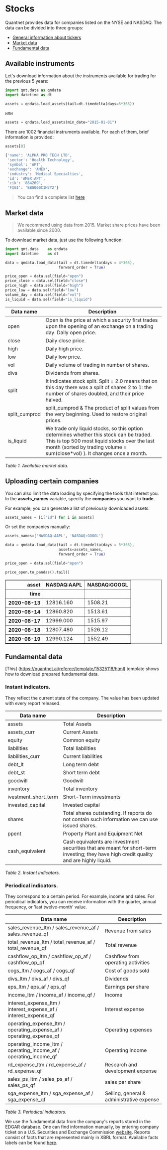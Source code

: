 # Stocks

Quantnet provides data for companies listed on the NYSE and NASDAQ. The data can be divided into three groups:
- [General information about tickers](https://quantnet.ai/documentation/en/user_guide/data.html#id2)
- [Market data](https://quantnet.ai/documentation/en/user_guide/data.html#id3)
- [Fundamental data](https://quantnet.ai/documentation/en/user_guide/data.html#id4)

## Available instruments
Let's download information about the instruments available for trading for the previous 5 years:

```python
import qnt.data as qndata 
import datetime as dt

assets = qndata.load_assets(tail=dt.timedelta(days=5*365))
```
или
```python
assets = qndata.load_assets(min_date="2015-01-01")
```

There are 1002 financial instruments available. For each of them, brief information is provided:

```python
assets[0]
```
```python
{'name': 'ALPHA PRO TECH LTD',
 'sector': 'Health Technology',
 'symbol': 'APT',
 'exchange': 'AMEX',
 'industry': 'Medical Specialties',
 'id': 'AMEX:APT',
 'cik': '884269',
 'FIGI': 'BBG000C1H7Y2'}
```

> You can find a complete list [here](https://quantnet.ai/documentation/ru/user_guide/functional_data_market_full_list.html)


## Market data

> We recommend using data from 2015. Market share prices have been available since 2000.

To download market data, just use the following function:

```python
import qnt.data    as qndata
import datetime    as dt

data = qndata.load_data(tail = dt.timedelta(days = 4*365),
                        forward_order = True)

price_open = data.sel(field="open")
price_close = data.sel(field="close")
price_high = data.sel(field="high")
price_low = data.sel(field="low")
volume_day = data.sel(field="vol")
is_liquid = data.sel(field="is_liquid")
```

| Data name | Description |
| ------------------ | -------- |
| open               | Open is the price at which a security first trades upon the opening of an exchange on a trading day. Daily open price. |
| close              | Daily close price. |
| high               | Daily high price. |
| low                | Daily low price. |
| vol                | Daily volume of trading in number of shares.|
| divs               | Dividends from shares. |
| split              | It indicates stock split. Split = 2.0 means that on this day there was a split of shares 2 to 1: the number of shares doubled, and their price halved. |
| split\_cumprod     | split\_cumprod  & The product of split values from the very beginning. Used to restore original prices. |
| is\_liquid         | We trade only liquid stocks, so this option determines whether this stock can be traded. This is top 500 most liquid stocks over the last month (sorted by trading volume = sum(close*vol) ). It changes once a month. |

_Table 1. Available market data._

**Uploading certain companies**
-------------------

You can also limit the data loading by specifying the tools that interest you. In the **assets_names** variable, specify the **companies** you want to **trade**.

For example, you can generate a list of previously downloaded assets:
```python
assets_names = [i["id"] for i in assets]
```
Or set the companies manually:

```python
assets_names=['NASDAQ:AAPL', 'NASDAQ:GOOGL']

data = qndata.load_data(tail = dt.timedelta(days = 5*365),
                        assets=assets_names,
                        forward_order = True)

price_open = data.sel(field="open")   
```

```python
price_open.to_pandas().tail()
```
<div>
<style scoped>
    .dataframe tbody tr th:only-of-type {
        vertical-align: middle;
    }

    .dataframe tbody tr th {
        vertical-align: top;
    }

    .dataframe thead th {
        text-align: right;
    }
</style>
<table border="1" class="dataframe">
  <thead>
    <tr style="text-align: right;">
      <th>asset</th>
      <th>NASDAQ:AAPL</th>
      <th>NASDAQ:GOOGL</th>
    </tr>
    <tr>
      <th>time</th>
      <th></th>
      <th></th>
    </tr>
  </thead>
  <tbody>
    <tr>
      <th>2020-08-13</th>
      <td>12816.160</td>
      <td>1508.21</td>
    </tr>
    <tr>
      <th>2020-08-14</th>
      <td>12860.820</td>
      <td>1513.61</td>
    </tr>
    <tr>
      <th>2020-08-17</th>
      <td>12999.000</td>
      <td>1515.97</td>
    </tr>
    <tr>
      <th>2020-08-18</th>
      <td>12807.480</td>
      <td>1526.12</td>
    </tr>
    <tr>
      <th>2020-08-19</th>
      <td>12990.124</td>
      <td>1552.49</td>
    </tr>
  </tbody>
</table>
</div>


## Fundamental data

[This] (https://quantnet.ai/referee/template/15325118/html) template shows how to download prepared fundamental data.

### Instant indicators.

They reflect the current state of the company. The value has been updated with
every report released.

| Data name   | Description                                                                                                                                                       |
| ---------------------- | --------------------------------------------------------------------------------------------------------------------------------------------------------------- |
| assets                 | Total Assets                                                                                                                                                    |
| assets\_curr           | Current Assets                                                                                                                                                  |
| equity                 | Common equity                                                                                                                                                   |
| liabilities            | Total liabilities                                                                                                                                               |
| liabilities\_curr      | Current liabilities                                                                                                                                             |
| debt\_lt               | Long term debt                                                                                                                                                  |
| debt\_st               | Short term debt                                                                                                                                                 |
| goodwill               | Goodwill                                                                                                                                                        |
| inventory              | Total inventory                                                                                                                                                 |
| ivestment\_short\_term | Short-Term investments                                                                                                                                          |
| invested\_capital      | Invested capital                                                                                                                                                |
| shares                 | Total shares outstanding. If reports do not contain such information we can use issued shares.|
| ppent                  | Property Plant and Equipment Net                                                                                                                                |
| cash\_equivalent       | Cash equivalents are investment securities that are meant for short-term investing; they have high credit quality and are highly liquid. |

_Table 2. Instant indicators._

### Periodical indicators.

They correspond to a certain period. For example, income and sales. For periodical indicators, you can receive information with the quarter, annual frequency, or 'last twelve-month' value.

|   Data name  | Description                                |
| ------------------- | ----------------------------------------- |
| sales\_revenue\_ltm / sales\_revenue\_af / sales\_revenue\_qf     | Revenue from sales |
| total\_revenue\_ltm / total\_revenue\_af / total\_revenue\_qf     | Total revenue |
| cashflow\_op\_ltm / cashflow\_op\_af / cashflow\_op\_qf    | Cashflow from operating activities |
| cogs\_ltm / cogs\_af / cogs\_qf | Cost of goods sold |
| divs\_ltm / divs\_af / divs\_qf | Dividends |
| eps\_ltm / eps\_af / eps\_qf | Earnings per share |
| income\_ltm / income\_af / income\_qf /  | Income |
| interest\_expense\_ltm / interest\_expense\_af / interest\_expense\_qf | Interest expense |
| operating\_expense\_ltm / operating\_expense\_af / operating\_expense\_qf | Operating expenses |
| operating\_income\_ltm / operating\_income\_af / operating\_income\_qf | Operating income |
| rd\_expense\_ltm / rd\_expense\_af / rd\_expense\_qf | Research and development expense |
| sales\_ps\_ltm / sales\_ps\_af / sales\_ps\_qf | sales per share |
| sga\_expense\_ltm / sga\_expense\_af / sga\_expense\_qf   | Selling, general & administrative expense |

_Table 3. Periodical indicators._

We use the fundamental data from the company's reports stored in the EDGAR database. One can find information manually, by entering company ticket on a U.S. Securities and Exchange Commission [website](https://www.sec.gov/edgar/searchedgar/companysearch.htm). Reports consist of facts that are represented mainly in XBRL format. Available facts labels can be found [here](http://xbrlview.fasb.org/yeti).

